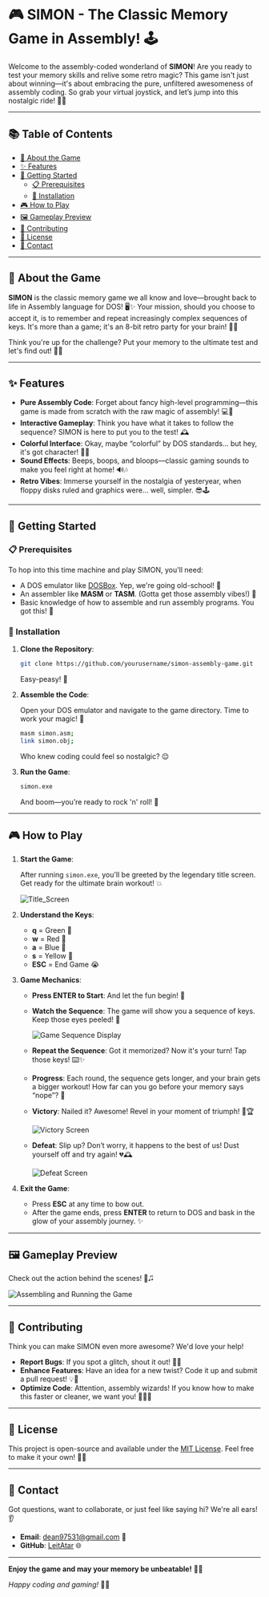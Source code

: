 # 🎮 SIMON - The Classic Memory Game in Assembly! 🕹️

Welcome to the assembly-coded wonderland of **SIMON**! Are you ready to test your memory skills and relive some retro magic? This game isn't just about winning—it's about embracing the pure, unfiltered awesomeness of assembly coding. So grab your virtual joystick, and let’s jump into this nostalgic ride! 🚀✨

---

## 📚 Table of Contents

- [🌟 About the Game](#-about-the-game)
- [✨ Features](#-features)
- [🔧 Getting Started](#-getting-started)
  - [📋 Prerequisites](#-prerequisites)
  - [💾 Installation](#-installation)
- [🎮 How to Play](#-how-to-play)
- [🖼️ Gameplay Preview](#-gameplay-preview)
- [🤔 Contributing](#-contributing)
- [💄 License](#-license)
- [📨 Contact](#-contact)

---

## 🌟 About the Game

**SIMON** is the classic memory game we all know and love—brought back to life in Assembly language for DOS! 🖥️✨ Your mission, should you choose to accept it, is to remember and repeat increasingly complex sequences of keys. It's more than a game; it's an 8-bit retro party for your brain! 🎉🝺

Think you're up for the challenge? Put your memory to the ultimate test and let's find out! 🧠💪

---

## ✨ Features

- **Pure Assembly Code**: Forget about fancy high-level programming—this game is made from scratch with the raw magic of assembly! 💻🧤
- **Interactive Gameplay**: Think you have what it takes to follow the sequence? SIMON is here to put you to the test! 🕰️
- **Colorful Interface**: Okay, maybe “colorful” by DOS standards... but hey, it's got character! 🌈😉
- **Sound Effects**: Beeps, boops, and bloops—classic gaming sounds to make you feel right at home! 🔊🎶
- **Retro Vibes**: Immerse yourself in the nostalgia of yesteryear, when floppy disks ruled and graphics were... well, simpler. 😎🕹️

---

## 🔧 Getting Started

### 📋 Prerequisites

To hop into this time machine and play SIMON, you'll need:

- A DOS emulator like [DOSBox](https://www.dosbox.com/). Yep, we're going old-school! 💾
- An assembler like **MASM** or **TASM**. (Gotta get those assembly vibes!) 🔧
- Basic knowledge of how to assemble and run assembly programs. You got this! 💪

### 💾 Installation

1. **Clone the Repository**:

   ```bash
   git clone https://github.com/yourusername/simon-assembly-game.git
   ```

   Easy-peasy! 🍋

2. **Assemble the Code**:

   Open your DOS emulator and navigate to the game directory. Time to work your magic! 🦉

   ```bash
   masm simon.asm;
   link simon.obj;
   ```

   Who knew coding could feel so nostalgic? 😌

3. **Run the Game**:

   ```bash
   simon.exe
   ```

   And boom—you’re ready to rock 'n' roll! 🎸

---

## 🎮 How to Play

1. **Start the Game**:

   After running `simon.exe`, you'll be greeted by the legendary title screen. Get ready for the ultimate brain workout! 💥

   ![Title_Screen](assets/title_screen.png)

2. **Understand the Keys**:

   - **q** = Green 🌿
   - **w** = Red 🔴
   - **a** = Blue 🔵
   - **s** = Yellow 🌼
   - **ESC** = End Game 😭

3. **Game Mechanics**:

   - **Press ENTER to Start**: And let the fun begin! 🚀
   - **Watch the Sequence**: The game will show you a sequence of keys. Keep those eyes peeled! 👀

     ![Game Sequence Display](assets/game_sequence.png)

   - **Repeat the Sequence**: Got it memorized? Now it's your turn! Tap those keys! ⌨️✨
   - **Progress**: Each round, the sequence gets longer, and your brain gets a bigger workout! How far can you go before your memory says “nope”? 🤯
   - **Victory**: Nailed it? Awesome! Revel in your moment of triumph! 🎉🏆

     ![Victory Screen](assets/victory_screen.png)

   - **Defeat**: Slip up? Don’t worry, it happens to the best of us! Dust yourself off and try again! 💔🕰️

     ![Defeat Screen](assets/defeat_screen.png)

4. **Exit the Game**:

   - Press **ESC** at any time to bow out.
   - After the game ends, press **ENTER** to return to DOS and bask in the glow of your assembly journey. ✨

---

## 🖼️ Gameplay Preview

Check out the action behind the scenes! 👀🎜

![Assembling and Running the Game](assets/assembling_and_running.png)

---

## 🤔 Contributing

Think you can make SIMON even more awesome? We'd love your help!

- **Report Bugs**: If you spot a glitch, shout it out! 🐛📢
- **Enhance Features**: Have an idea for a new twist? Code it up and submit a pull request! 💡🚀
- **Optimize Code**: Attention, assembly wizards! If you know how to make this faster or cleaner, we want you! 🧝‍♀️✨

---

## 💄 License

This project is open-source and available under the [MIT License](LICENSE). Feel free to make it your own! 📝💖

---

## 📨 Contact

Got questions, want to collaborate, or just feel like saying hi? We're all ears! 👂

- **Email**: dean97531@gmail.com 📧
- **GitHub**: [LeitAtar](https://github.com/LeitAtar) 🌐

---

**Enjoy the game and may your memory be unbeatable!** 🧠🎉

*Happy coding and gaming!* 👾💙
